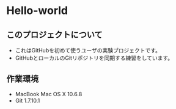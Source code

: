 Hello-world
=================================

このプロジェクトについて
---------------------------------
* これはGitHubを初めて使うユーザの実験プロジェクトです。
* GitHubとローカルのGitリポジトリを同期する練習をしています。

作業環境
---------------------------------
* MacBook Mac OS X 10.6.8
* Git 1.7.10.1
